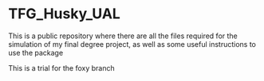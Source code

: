 # TFG_Husky_UAL
This is a public repository where there are all the files required for the simulation of my final degree project, as well as some useful instructions to use the package

This is a trial for the foxy branch
